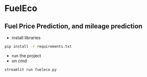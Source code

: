 # FuelEco
## Fuel Price Prediction, and mileage prediction
- install libraries
```bash
pip install -r requirements.txt
```
- run the project
- on cmd
```bash
streamlit run fueleco.py
```
